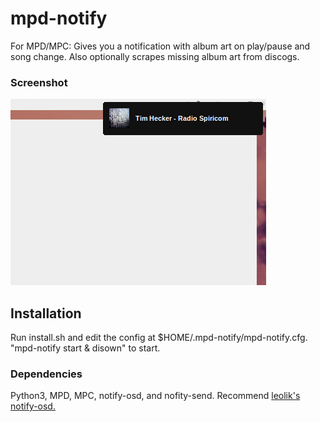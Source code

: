 # mpd-notify
For MPD/MPC: Gives you a notification with album art on play/pause and song change. Also optionally scrapes missing album art from discogs.

### Screenshot
![Screenshot](screenshots/screenshot1.png?raw=true)

## Installation
Run install.sh and edit the config at $HOME/.mpd-notify/mpd-notify.cfg. "mpd-notify start & disown" to start.

### Dependencies
Python3, MPD, MPC, notify-osd, and nofity-send. Recommend <a href="https://launchpad.net/~leolik/+archive/ubuntu/leolik">leolik's notify-osd.</a>


